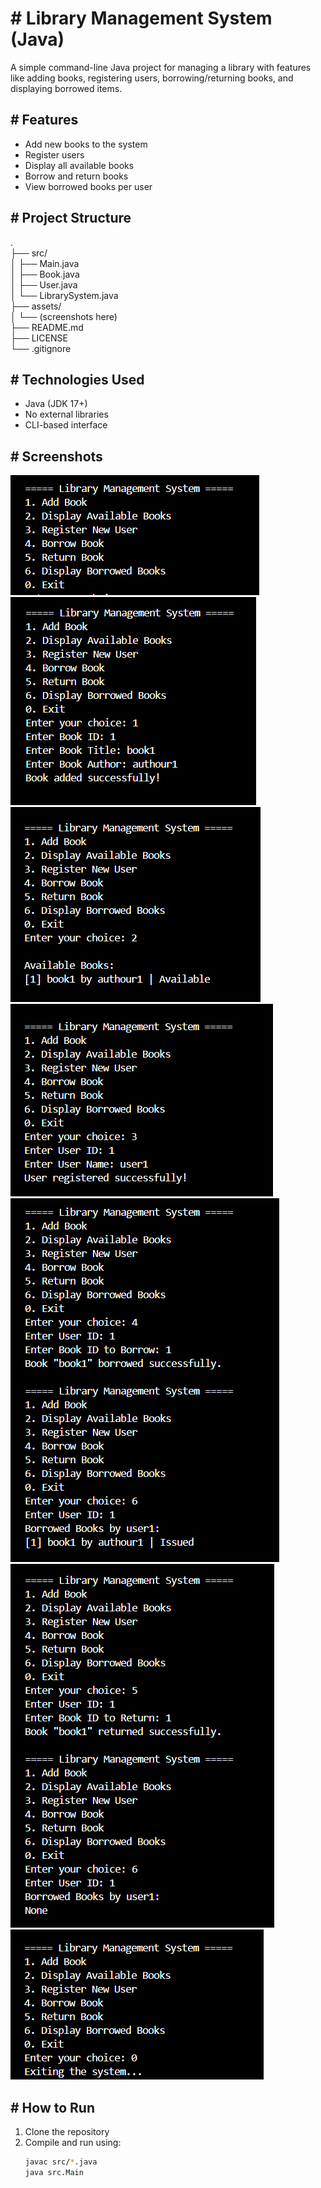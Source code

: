 # # Library Management System (Java)

A simple command-line Java project for managing a library with features like adding books, registering users, borrowing/returning books, and displaying borrowed items.

## # Features

- Add new books to the system
- Register users
- Display all available books
- Borrow and return books
- View borrowed books per user

## # Project Structure
.
<br>
├── src/
<br>
│ ├── Main.java
<br>
│ ├── Book.java
<br>
│ ├── User.java
<br>
│ └── LibrarySystem.java
<br>
├── assets/
<br>
│ └── (screenshots here)
<br>
├── README.md
<br>
├── LICENSE
<br>
└── .gitignore


## # Technologies Used

- Java (JDK 17+)
- No external libraries
- CLI-based interface

## # Screenshots

![Main Menu](assets/main_menu.png)
<br>
![Add Book](assets/Add_book.png)
<br>
![Display books](assets/Display_books.png)
<br>
![Register new user](assets/Register_new_user.png)
<br>
![Borrow_and_display_borrowed_books](assets/Borrow_and_display_borrowed_books.png)
<br>
![Return_and_display_borrowed_books](assets/Return_and_display_borrowed_books.png)
<br>
![Exit](assets/Exit.png)

## # How to Run

1. Clone the repository
2. Compile and run using:
   ```bash
   javac src/*.java
   java src.Main
